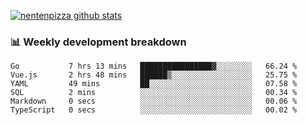 [![nentenpizza github stats](https://github-readme-stats.vercel.app/api?username=nentenpizza&count_private=true)](https://github.com/anuraghazra/github-readme-stats)

### 📊 Weekly development breakdown
<!--START_SECTION:waka-->

```text
Go           7 hrs 13 mins   ████████████████▓░░░░░░░░   66.24 %
Vue.js       2 hrs 48 mins   ██████▒░░░░░░░░░░░░░░░░░░   25.75 %
YAML         49 mins         ██░░░░░░░░░░░░░░░░░░░░░░░   07.58 %
SQL          2 mins          ░░░░░░░░░░░░░░░░░░░░░░░░░   00.34 %
Markdown     0 secs          ░░░░░░░░░░░░░░░░░░░░░░░░░   00.06 %
TypeScript   0 secs          ░░░░░░░░░░░░░░░░░░░░░░░░░   00.02 %
```

<!--END_SECTION:waka-->

